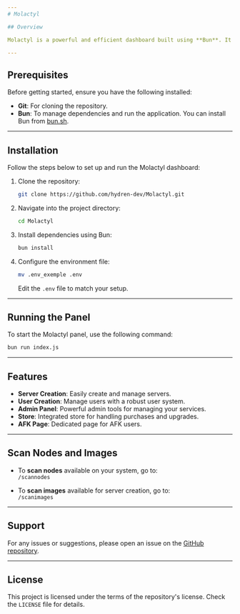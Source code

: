 ```yaml
---
# Molactyl

## Overview

Molactyl is a powerful and efficient dashboard built using **Bun**. It provides features like server creation, user management, an admin panel, a store, an AFK page, and the ability to scan available nodes and images.

---
```


## Prerequisites

Before getting started, ensure you have the following installed:

- **Git**: For cloning the repository.
- **Bun**: To manage dependencies and run the application. You can install Bun from [bun.sh](https://bun.sh).

---

## Installation

Follow the steps below to set up and run the Molactyl dashboard:

1. Clone the repository:
   ```bash
   git clone https://github.com/hydren-dev/Molactyl.git
   ```

2. Navigate into the project directory:
   ```bash
   cd Molactyl
   ```

3. Install dependencies using Bun:
   ```bash
   bun install
   ```

4. Configure the environment file:
   ```bash
   mv .env_exemple .env
   ```

   Edit the `.env` file to match your setup.

---

## Running the Panel

To start the Molactyl panel, use the following command:

```bash
bun run index.js
```

---

## Features

- **Server Creation**: Easily create and manage servers.
- **User Creation**: Manage users with a robust user system.
- **Admin Panel**: Powerful admin tools for managing your services.
- **Store**: Integrated store for handling purchases and upgrades.
- **AFK Page**: Dedicated page for AFK users.

---

## Scan Nodes and Images

- To **scan nodes** available on your system, go to:  
  `/scannodes`

- To **scan images** available for server creation, go to:  
  `/scanimages`

---

## Support

For any issues or suggestions, please open an issue on the [GitHub repository](https://github.com/hydren-dev/Molactyl).

---

## License

This project is licensed under the terms of the repository's license. Check the `LICENSE` file for details.
